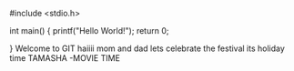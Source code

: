 #include <stdio.h>

int main() {
   printf("Hello World!");
   return 0;
   
}
Welcome to GIT
haiiii mom and dad lets celebrate the festival
its holiday time
TAMASHA -MOVIE TIME
